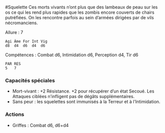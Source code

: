
#Squelette
Ces morts vivants n’ont plus que des lambeaux de peau sur les os ce qui les rend plus rapides que les zombis encore couverts de chairs putréfiées. On les rencontre parfois au sein d’armées dirigées par de vils nécromanciens.

Allure : 7
```
Agi	Âme	For	Int	Vig
d8	d4	d6	d4	d6
```
Compétences : Combat d6, Intimidation d6, Perception d4, Tir d6
```
PAR	RES
5	7
```
### Capacités spéciales
- Mort-vivant : +2 Résistance. +2 pour récupérer d’un état Secoué. Les Attaques ciblées n’infligent pas de dégâts supplémentaires.
- Sans peur : les squelettes sont immunisés à la Terreur et à l’Intimidation.

### Actions
- Griffes : Combat d6, d6+d4
